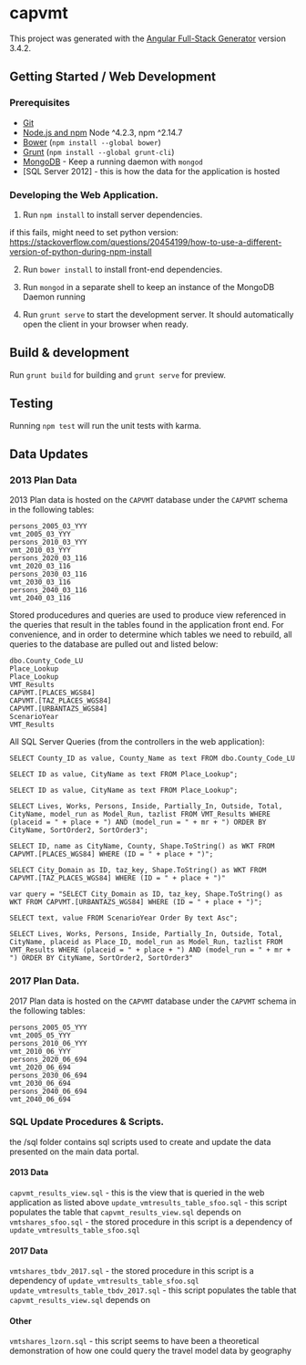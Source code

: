 # capvmt

This project was generated with the [Angular Full-Stack Generator](https://github.com/DaftMonk/generator-angular-fullstack) version 3.4.2.

## Getting Started / Web Development  

### Prerequisites

- [Git](https://git-scm.com/)
- [Node.js and npm](nodejs.org) Node ^4.2.3, npm ^2.14.7
- [Bower](bower.io) (`npm install --global bower`)
- [Grunt](http://gruntjs.com/) (`npm install --global grunt-cli`)
- [MongoDB](https://www.mongodb.org/) - Keep a running daemon with `mongod`
- [SQL Server 2012] - this is how the data for the application is hosted

### Developing the Web Application. 

1. Run `npm install` to install server dependencies.

if this fails, might need to set python version: https://stackoverflow.com/questions/20454199/how-to-use-a-different-version-of-python-during-npm-install

2. Run `bower install` to install front-end dependencies.

3. Run `mongod` in a separate shell to keep an instance of the MongoDB Daemon running

4. Run `grunt serve` to start the development server. It should automatically open the client in your browser when ready.

## Build & development

Run `grunt build` for building and `grunt serve` for preview.

## Testing

Running `npm test` will run the unit tests with karma.

## Data Updates

### 2013 Plan Data

2013 Plan data is hosted on the `CAPVMT` database under the `CAPVMT` schema in the following tables:  

```
persons_2005_03_YYY
vmt_2005_03_YYY
persons_2010_03_YYY
vmt_2010_03_YYY
persons_2020_03_116
vmt_2020_03_116
persons_2030_03_116
vmt_2030_03_116
persons_2040_03_116
vmt_2040_03_116
```

Stored producedures and queries are used to produce view referenced in the queries that result in the tables found in the application front end. For convenience, and in order to determine which tables we need to rebuild, all queries to the database are pulled out and listed below:

```
dbo.County_Code_LU
Place_Lookup
Place_Lookup
VMT_Results 
CAPVMT.[PLACES_WGS84]
CAPVMT.[TAZ_PLACES_WGS84]
CAPVMT.[URBANTAZS_WGS84]
ScenarioYear 
VMT_Results 
```

All SQL Server Queries (from the controllers in the web application):  

```
SELECT County_ID as value, County_Name as text FROM dbo.County_Code_LU

SELECT ID as value, CityName as text FROM Place_Lookup";

SELECT ID as value, CityName as text FROM Place_Lookup";

SELECT Lives, Works, Persons, Inside, Partially_In, Outside, Total, CityName, model_run as Model_Run, tazlist FROM VMT_Results WHERE (placeid = " + place + ") AND (model_run = " + mr + ") ORDER BY CityName, SortOrder2, SortOrder3";

SELECT ID, name as CityName, County, Shape.ToString() as WKT FROM CAPVMT.[PLACES_WGS84] WHERE (ID = " + place + ")";

SELECT City_Domain as ID, taz_key, Shape.ToString() as WKT FROM CAPVMT.[TAZ_PLACES_WGS84] WHERE (ID = " + place + ")"

var query = "SELECT City_Domain as ID, taz_key, Shape.ToString() as WKT FROM CAPVMT.[URBANTAZS_WGS84] WHERE (ID = " + place + ")";

SELECT text, value FROM ScenarioYear Order By text Asc";

SELECT Lives, Works, Persons, Inside, Partially_In, Outside, Total, CityName, placeid as Place_ID, model_run as Model_Run, tazlist FROM VMT_Results WHERE (placeid = " + place + ") AND (model_run = " + mr + ") ORDER BY CityName, SortOrder2, SortOrder3"
```

### 2017 Plan Data. 

2017 Plan data is hosted on the `CAPVMT` database under the `CAPVMT` schema in the following tables:    

```
persons_2005_05_YYY
vmt_2005_05_YYY
persons_2010_06_YYY
vmt_2010_06_YYY
persons_2020_06_694
vmt_2020_06_694
persons_2030_06_694
vmt_2030_06_694
persons_2040_06_694
vmt_2040_06_694
```

### SQL Update Procedures & Scripts. 

the /sql folder contains sql scripts used to create and update the data presented on the main data portal.

#### 2013 Data

`capvmt_results_view.sql` - this is the view that is queried in the web application as listed above
`update_vmtresults_table_sfoo.sql` - this script populates the table that `capvmt_results_view.sql` depends on
`vmtshares_sfoo.sql` -  the stored procedure in this script is a dependency of `update_vmtresults_table_sfoo.sql`  

#### 2017 Data

`vmtshares_tbdv_2017.sql` -  the stored procedure in this script is a dependency of `update_vmtresults_table_sfoo.sql`  
`update_vmtresults_table_tbdv_2017.sql` - this script populates the table that `capvmt_results_view.sql` depends on

#### Other

`vmtshares_lzorn.sql` - this script seems to have been a theoretical demonstration of how one could query the travel model data by geography

